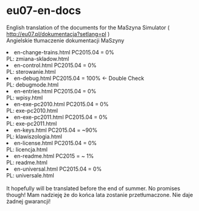 # eu07-en-docs
English translation of the documents for the MaSzyna Simulator ( http://eu07.pl/dokumentacja?setlang=pl ) <br>
Angielskie tłumaczenie dokumentacji MaSzyny 

<li> en-change-trains.html PC2015.04 = 0%
<br> PL: zmiana-skladow.html 
<br>
<li> en-control.html PC2015.04 = 0%
<br> PL: sterowanie.html 
<br>
<li> en-debug.html PC2015.04 = 100%  <- Double Check
<br> PL: debugmode.html 
<br>
<li> en-entries.html PC2015.04 = 0%
<br> PL: wpisy.html 
<br>
<li> en-exe-pc2010.html PC2015.04 = 0%
<br> PL: exe-pc2010.html 
<br>
<li> en-exe-pc2011.html PC2015.04 = 0%
<br> PL: exe-pc2011.html 
<br>
<li> en-keys.html PC2015.04 = ~90%
<br> PL: klawiszologia.html 
<br>
<li> en-license.html PC2015.04 = 0%
<br> PL: licencja.html 
<br>
<li> en-readme.html PC2015 = ~ 1%
<br> PL: readme.html 
<br>
<li> en-universal.html PC2015.04 = 0%
<br> PL: universale.html 
<br><br>
It hopefully will be translated before the end of summer. No promises though!
Mam nadzieję że do końca lata zostanie przetłumaczone. Nie daje żadnej gwarancji!
